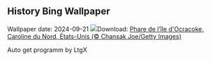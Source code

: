 ## History Bing Wallpaper
Wallpaper date: 2024-09-21
![](https://www.bing.com/th?id=OHR.OcracokeLight_FR-CA4567567437_UHD.jpg&w=1000)Download: [Phare de l’île d'Ocracoke, Caroline du Nord, États-Unis (© Chansak Joe/Getty Images)](https://www.bing.com/th?id=OHR.OcracokeLight_FR-CA4567567437_UHD.jpg)

Auto get programm by LtgX
